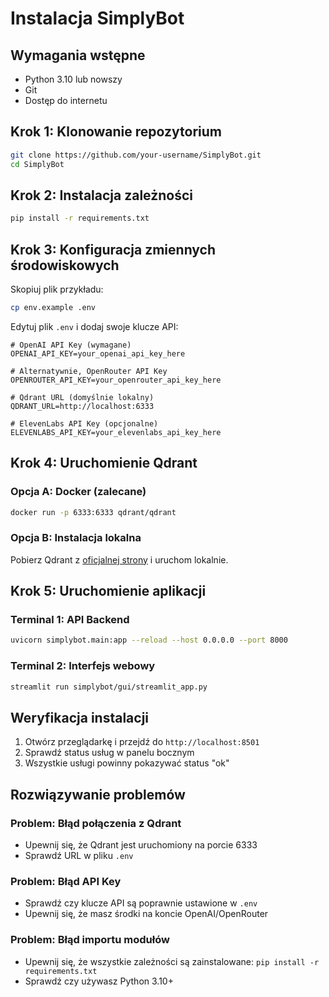 # Instalacja SimplyBot

## Wymagania wstępne

- Python 3.10 lub nowszy
- Git
- Dostęp do internetu

## Krok 1: Klonowanie repozytorium

```bash
git clone https://github.com/your-username/SimplyBot.git
cd SimplyBot
```

## Krok 2: Instalacja zależności

```bash
pip install -r requirements.txt
```

## Krok 3: Konfiguracja zmiennych środowiskowych

Skopiuj plik przykładu:
```bash
cp env.example .env
```

Edytuj plik `.env` i dodaj swoje klucze API:

```env
# OpenAI API Key (wymagane)
OPENAI_API_KEY=your_openai_api_key_here

# Alternatywnie, OpenRouter API Key
OPENROUTER_API_KEY=your_openrouter_api_key_here

# Qdrant URL (domyślnie lokalny)
QDRANT_URL=http://localhost:6333

# ElevenLabs API Key (opcjonalne)
ELEVENLABS_API_KEY=your_elevenlabs_api_key_here
```

## Krok 4: Uruchomienie Qdrant

### Opcja A: Docker (zalecane)
```bash
docker run -p 6333:6333 qdrant/qdrant
```

### Opcja B: Instalacja lokalna
Pobierz Qdrant z [oficjalnej strony](https://qdrant.tech/documentation/guides/installation/) i uruchom lokalnie.

## Krok 5: Uruchomienie aplikacji

### Terminal 1: API Backend
```bash
uvicorn simplybot.main:app --reload --host 0.0.0.0 --port 8000
```

### Terminal 2: Interfejs webowy
```bash
streamlit run simplybot/gui/streamlit_app.py
```

## Weryfikacja instalacji

1. Otwórz przeglądarkę i przejdź do `http://localhost:8501`
2. Sprawdź status usług w panelu bocznym
3. Wszystkie usługi powinny pokazywać status "ok"

## Rozwiązywanie problemów

### Problem: Błąd połączenia z Qdrant
- Upewnij się, że Qdrant jest uruchomiony na porcie 6333
- Sprawdź URL w pliku `.env`

### Problem: Błąd API Key
- Sprawdź czy klucze API są poprawnie ustawione w `.env`
- Upewnij się, że masz środki na koncie OpenAI/OpenRouter

### Problem: Błąd importu modułów
- Upewnij się, że wszystkie zależności są zainstalowane: `pip install -r requirements.txt`
- Sprawdź czy używasz Python 3.10+ 